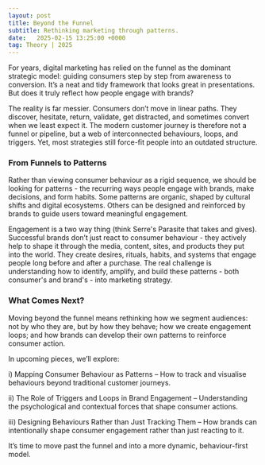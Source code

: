 ```yaml
---
layout: post
title: Beyond the Funnel
subtitle: Rethinking marketing through patterns.
date:   2025-02-15 13:25:00 +0000
tag: Theory | 2025
---
```


For years, digital marketing has relied on the funnel as the dominant strategic model: guiding consumers step by step from awareness to conversion. It’s a neat and tidy framework that looks great in presentations. But does it truly reflect how people engage with brands?

The reality is far messier. Consumers don’t move in linear paths. They discover, hesitate, return, validate, get distracted, and sometimes convert when we least expect it. The modern customer journey is therefore not a funnel or pipeline, but a web of interconnected behaviours, loops, and triggers. Yet, most strategies still force-fit people into an outdated structure.


### From Funnels to Patterns

Rather than viewing consumer behaviour as a rigid sequence, we should be looking for patterns - the recurring ways people engage with brands, make decisions, and form habits. Some patterns are organic, shaped by cultural shifts and digital ecosystems. Others can be designed and reinforced by brands to guide users toward meaningful engagement.

Engagement is a two way thing (think Serre's Parasite that takes and gives). Successful brands don’t just react to consumer behaviour - they actively help to shape it through the media, content, sites, and products they put into the world. They create desires, rituals, habits, and systems that engage people long before and after a purchase. The real challenge is understanding how to identify, amplify, and build these patterns - both consumer's and brand's - into marketing strategy.


### What Comes Next?

Moving beyond the funnel means rethinking how we segment audiences: not by who they are, but by how they behave; how we create engagement loops; and how brands can develop their own patterns to reinforce consumer action.

In upcoming pieces, we’ll explore:

i) Mapping Consumer Behaviour as Patterns – How to track and visualise behaviours beyond traditional customer journeys.

ii) The Role of Triggers and Loops in Brand Engagement – Understanding the psychological and contextual forces that shape consumer actions.

iii) Designing Behaviours Rather than Just Tracking Them – How brands can intentionally shape consumer engagement rather than just reacting to it.

It’s time to move past the funnel and into a more dynamic, behaviour-first model.
